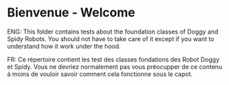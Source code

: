 # Bienvenue - Welcome

ENG: This folder contains tests about the foundation classes of Doggy and Spidy Robots. You should not have to take care of it except if you want to understand how it work under the hood.

FR: Ce répertoire contient les test des classes fondations des Robot Doggy et Spidy. Vous ne devriez normalement pas vous préocupper de ce contenu à moins de vouloir savoir comment cela fonctionne sous le capot.  
